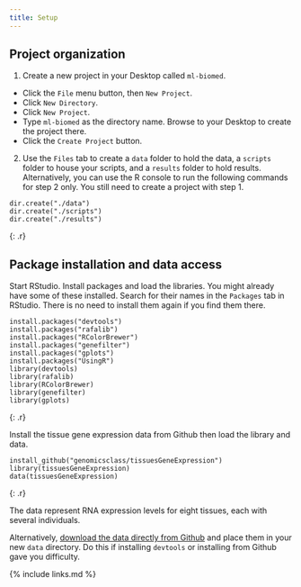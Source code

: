 ```yaml
--- 
title: Setup 
--- 
```


## Project organization

1. Create a new project in your Desktop called `ml-biomed`. 
- Click the `File` menu button, then `New Project`.
- Click `New Directory`. 
- Click `New Project`.
- Type `ml-biomed` as the directory name. Browse to your Desktop to create the project there.
- Click the `Create Project` button.

2. Use the `Files` tab to create  a `data` folder to hold the data, a `scripts` folder to 
house your scripts, and a `results` folder to hold results. Alternatively, you can use the 
R console to run the following commands for step 2 only. You still need to create a 
project with step 1.

~~~
dir.create("./data")
dir.create("./scripts")
dir.create("./results")
~~~
{: .r}

## Package installation and data access

Start RStudio. 
Install packages and load the libraries. You might already have some of these installed.
Search for their names in the `Packages` tab in RStudio. There is no need to install
them again if you find them there.

~~~
install.packages("devtools") 
install.packages("rafalib")
install.packages("RColorBrewer")
install.packages("genefilter")
install.packages("gplots")
install.packages("UsingR")
library(devtools)
library(rafalib)
library(RColorBrewer)
library(genefilter)
library(gplots)
~~~
{: .r}

Install the tissue gene expression data from Github then load the library and data.

~~~
install_github("genomicsclass/tissuesGeneExpression") 
library(tissuesGeneExpression) 
data(tissuesGeneExpression)
~~~
{: .r}

The data represent RNA expression levels for eight tissues, each with several individuals.

Alternatively, 
[download the data directly from Github](https://github.com/genomicsclass/tissuesGeneExpression/blob/master/data/tissuesGeneExpression.rda) 
and place them in your new `data` directory. Do this if installing `devtools` or 
installing from Github gave you difficulty.

{% include links.md %}
